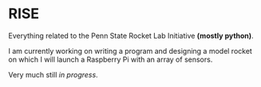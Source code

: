 # RISE

Everything related to the Penn State Rocket Lab Initiative **(mostly python)**.

I am currently working on writing a program and designing a model rocket on which I will launch a Raspberry Pi with an array of sensors.

Very much still *in progress*.
